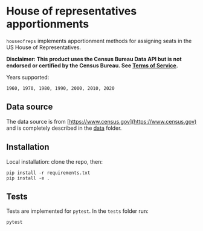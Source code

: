 # House of representatives apportionments

`houseofreps` implements apportionment methods for assigning seats in the US House of Representatives.

**Disclaimer: This product uses the Census Bureau Data API but is not endorsed or certified by the Census Bureau. See [Terms of Service](https://www.census.gov/data/developers/about/terms-of-service.html).**

Years supported:
```
1960, 1970, 1980, 1990, 2000, 2010, 2020
```

## Data source

The data source is from [https://www.census.gov](https://www.census.gov) and is completely described in the [data](data) folder.

## Installation

Local installation: clone the repo, then:
```
pip install -r requirements.txt
pip install -e .
```

## Tests

Tests are implemented for `pytest`. In the `tests` folder run:
```
pytest
```